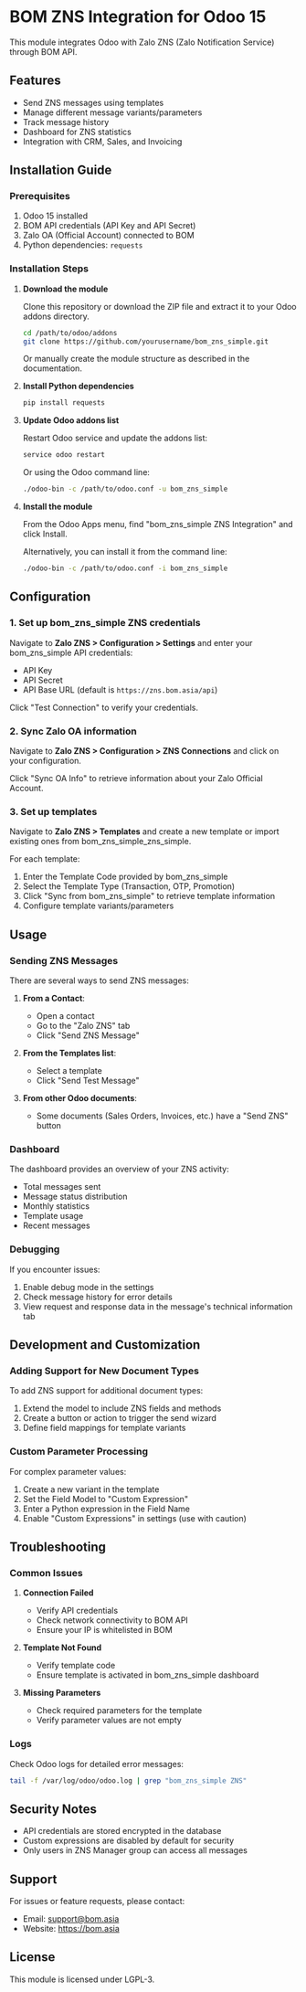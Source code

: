 # BOM ZNS Integration for Odoo 15

This module integrates Odoo with Zalo ZNS (Zalo Notification Service) through BOM API.

## Features

- Send ZNS messages using templates
- Manage different message variants/parameters
- Track message history
- Dashboard for ZNS statistics
- Integration with CRM, Sales, and Invoicing

## Installation Guide

### Prerequisites

1. Odoo 15 installed
2. BOM API credentials (API Key and API Secret)
3. Zalo OA (Official Account) connected to BOM
4. Python dependencies: `requests`

### Installation Steps

1. **Download the module**

   Clone this repository or download the ZIP file and extract it to your Odoo addons directory.

   ```bash
   cd /path/to/odoo/addons
   git clone https://github.com/yourusername/bom_zns_simple.git
   ```

   Or manually create the module structure as described in the documentation.

2. **Install Python dependencies**

   ```bash
   pip install requests
   ```

3. **Update Odoo addons list**

   Restart Odoo service and update the addons list:

   ```bash
   service odoo restart
   ```

   Or using the Odoo command line:

   ```bash
   ./odoo-bin -c /path/to/odoo.conf -u bom_zns_simple
   ```

4. **Install the module**

   From the Odoo Apps menu, find "bom_zns_simple ZNS Integration" and click Install.

   Alternatively, you can install it from the command line:

   ```bash
   ./odoo-bin -c /path/to/odoo.conf -i bom_zns_simple
   ```

## Configuration

### 1. Set up bom_zns_simple ZNS credentials

Navigate to **Zalo ZNS > Configuration > Settings** and enter your bom_zns_simple API credentials:

- API Key
- API Secret
- API Base URL (default is `https://zns.bom.asia/api`)

Click "Test Connection" to verify your credentials.

### 2. Sync Zalo OA information

Navigate to **Zalo ZNS > Configuration > ZNS Connections** and click on your configuration.

Click "Sync OA Info" to retrieve information about your Zalo Official Account.

### 3. Set up templates

Navigate to **Zalo ZNS > Templates** and create a new template or import existing ones from bom_zns_simple_zns_simple.

For each template:
1. Enter the Template Code provided by bom_zns_simple
2. Select the Template Type (Transaction, OTP, Promotion)
3. Click "Sync from bom_zns_simple" to retrieve template information
4. Configure template variants/parameters

## Usage

### Sending ZNS Messages

There are several ways to send ZNS messages:

1. **From a Contact**:
   - Open a contact
   - Go to the "Zalo ZNS" tab
   - Click "Send ZNS Message"

2. **From the Templates list**:
   - Select a template
   - Click "Send Test Message"

3. **From other Odoo documents**:
   - Some documents (Sales Orders, Invoices, etc.) have a "Send ZNS" button

### Dashboard

The dashboard provides an overview of your ZNS activity:

- Total messages sent
- Message status distribution
- Monthly statistics
- Template usage
- Recent messages

### Debugging

If you encounter issues:

1. Enable debug mode in the settings
2. Check message history for error details
3. View request and response data in the message's technical information tab

## Development and Customization

### Adding Support for New Document Types

To add ZNS support for additional document types:

1. Extend the model to include ZNS fields and methods
2. Create a button or action to trigger the send wizard
3. Define field mappings for template variants

### Custom Parameter Processing

For complex parameter values:

1. Create a new variant in the template
2. Set the Field Model to "Custom Expression"
3. Enter a Python expression in the Field Name
4. Enable "Custom Expressions" in settings (use with caution)

## Troubleshooting

### Common Issues

1. **Connection Failed**
   - Verify API credentials
   - Check network connectivity to BOM API
   - Ensure your IP is whitelisted in BOM

2. **Template Not Found**
   - Verify template code
   - Ensure template is activated in bom_zns_simple dashboard

3. **Missing Parameters**
   - Check required parameters for the template
   - Verify parameter values are not empty

### Logs

Check Odoo logs for detailed error messages:

```bash
tail -f /var/log/odoo/odoo.log | grep "bom_zns_simple ZNS"
```

## Security Notes

- API credentials are stored encrypted in the database
- Custom expressions are disabled by default for security
- Only users in ZNS Manager group can access all messages

## Support

For issues or feature requests, please contact:

- Email: support@bom.asia
- Website: https://bom.asia

## License

This module is licensed under LGPL-3.